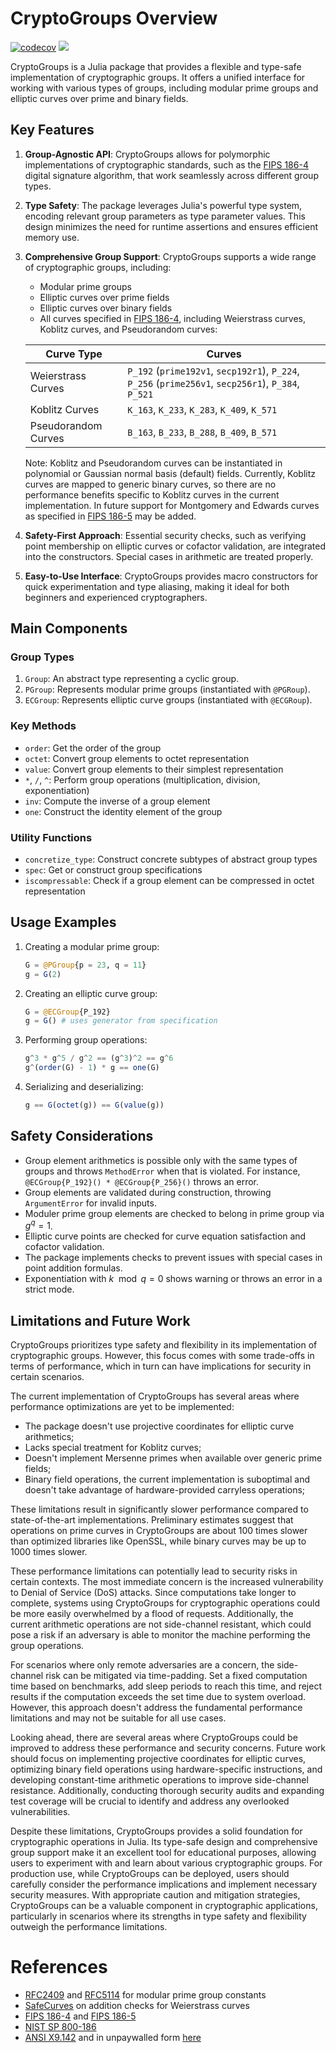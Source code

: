 # CryptoGroups Overview

[![codecov](https://codecov.io/gh/PeaceFounder/CryptoGroups.jl/graph/badge.svg?token=G9HT9VSV4T)](https://codecov.io/gh/PeaceFounder/CryptoGroups.jl)
[![](https://img.shields.io/badge/docs-dev-blue.svg)](https://PeaceFounder.github.io/CryptoGroups.jl/dev)

CryptoGroups is a Julia package that provides a flexible and type-safe implementation of cryptographic groups. It offers a unified interface for working with various types of groups, including modular prime groups and elliptic curves over prime and binary fields.

## Key Features

1. **Group-Agnostic API**: CryptoGroups allows for polymorphic implementations of cryptographic standards, such as the [FIPS 186-4](https://csrc.nist.gov/pubs/fips/186-4/final) digital signature algorithm, that work seamlessly across different group types.

2. **Type Safety**: The package leverages Julia's powerful type system, encoding relevant group parameters as type parameter values. This design minimizes the need for runtime assertions and ensures efficient memory use.

3. **Comprehensive Group Support**: CryptoGroups supports a wide range of cryptographic groups, including:
   - Modular prime groups
   - Elliptic curves over prime fields
   - Elliptic curves over binary fields
   - All curves specified in [FIPS 186-4](https://csrc.nist.gov/pubs/fips/186-4/final), including Weierstrass curves, Koblitz curves, and Pseudorandom curves:

   | Curve Type | Curves |
   |------------|--------|
   | Weierstrass Curves | `P_192` (`prime192v1`, `secp192r1`), `P_224`, `P_256` (`prime256v1`, `secp256r1`), `P_384`, `P_521` |
   | Koblitz Curves | `K_163`, `K_233`, `K_283`, `K_409`, `K_571` |
   | Pseudorandom Curves | `B_163`, `B_233`, `B_288`, `B_409`, `B_571` |

   Note: Koblitz and Pseudorandom curves can be instantiated in polynomial or Gaussian normal basis (default) fields. Currently, Koblitz curves are mapped to generic binary curves, so there are no performance benefits specific to Koblitz curves in the current implementation. In future support for Montgomery and Edwards curves as specified in [FIPS 186-5](https://csrc.nist.gov/pubs/fips/186-5/final) may be added. 

4. **Safety-First Approach**: Essential security checks, such as verifying point membership on elliptic curves or cofactor validation, are integrated into the constructors. Special cases in arithmetic are treated properly.

5. **Easy-to-Use Interface**: CryptoGroups provides macro constructors for quick experimentation and type aliasing, making it ideal for both beginners and experienced cryptographers.

## Main Components

### Group Types

1. `Group`: An abstract type representing a cyclic group.
2. `PGroup`: Represents modular prime groups (instantiated with `@PGRoup`).
3. `ECGroup`: Represents elliptic curve groups (instantiated with `@ECGRoup`).

### Key Methods

- `order`: Get the order of the group
- `octet`: Convert group elements to octet representation
- `value`: Convert group elements to their simplest representation
- `*`, `/`, `^`: Perform group operations (multiplication, division, exponentiation)
- `inv`: Compute the inverse of a group element
- `one`: Construct the identity element of the group

### Utility Functions

- `concretize_type`: Construct concrete subtypes of abstract group types
- `spec`: Get or construct group specifications
- `iscompressable`: Check if a group element can be compressed in octet representation

## Usage Examples

1. Creating a modular prime group:
   ```julia
   G = @PGroup{p = 23, q = 11}
   g = G(2)
   ```

2. Creating an elliptic curve group:
   ```julia
   G = @ECGroup{P_192}
   g = G() # uses generator from specification
   ```

3. Performing group operations:
   ```julia
   g^3 * g^5 / g^2 == (g^3)^2 == g^6
   g^(order(G) - 1) * g == one(G)
   ```
   
4. Serializing and deserializing:
   ```julia
   g == G(octet(g)) == G(value(g))
   ```

## Safety Considerations

- Group element arithmetics is possible only with the same types of groups and throws `MethodError` when that is violated. For instance, `@ECGroup{P_192}() * @ECGroup{P_256}()` throws an error.
- Group elements are validated during construction, throwing `ArgumentError` for invalid inputs.
- Moduler prime group elements are checked to belong in prime group via $g^q = 1$. 
- Elliptic curve points are checked for curve equation satisfaction and cofactor validation.
- The package implements checks to prevent issues with special cases in point addition formulas.
- Exponentiation with $k \mod q = 0$ shows warning or throws an error in a strict mode.

## Limitations and Future Work

CryptoGroups prioritizes type safety and flexibility in its implementation of cryptographic groups. However, this focus comes with some trade-offs in terms of performance, which in turn can have implications for security in certain scenarios.

The current implementation of CryptoGroups has several areas where performance optimizations are yet to be implemented:

- The package doesn't use projective coordinates for elliptic curve arithmetics;
- Lacks special treatment for Koblitz curves;
- Doesn't implement Mersenne primes when available over generic prime fields;
- Binary field operations, the current implementation is suboptimal and doesn't take advantage of hardware-provided carryless operations;

These limitations result in significantly slower performance compared to state-of-the-art implementations. Preliminary estimates suggest that operations on prime curves in CryptoGroups are about 100 times slower than optimized libraries like OpenSSL, while binary curves may be up to 1000 times slower.

These performance limitations can potentially lead to security risks in certain contexts. The most immediate concern is the increased vulnerability to Denial of Service (DoS) attacks. Since computations take longer to complete, systems using CryptoGroups for cryptographic operations could be more easily overwhelmed by a flood of requests. Additionally, the current arithmetic operations are not side-channel resistant, which could pose a risk if an adversary is able to monitor the machine performing the group operations.

For scenarios where only remote adversaries are a concern, the side-channel risk can be mitigated via time-padding. Set a fixed computation time based on benchmarks, add sleep periods to reach this time, and reject results if the computation exceeds the set time due to system overload. However, this approach doesn't address the fundamental performance limitations and may not be suitable for all use cases.

Looking ahead, there are several areas where CryptoGroups could be improved to address these performance and security concerns. Future work should focus on implementing projective coordinates for elliptic curves, optimizing binary field operations using hardware-specific instructions, and developing constant-time arithmetic operations to improve side-channel resistance. Additionally, conducting thorough security audits and expanding test coverage will be crucial to identify and address any overlooked vulnerabilities.

Despite these limitations, CryptoGroups provides a solid foundation for cryptographic operations in Julia. Its type-safe design and comprehensive group support make it an excellent tool for educational purposes, allowing users to experiment with and learn about various cryptographic groups. For production use, while CryptoGroups can be deployed, users should carefully consider the performance implications and implement necessary security measures. With appropriate caution and mitigation strategies, CryptoGroups can be a valuable component in cryptographic applications, particularly in scenarios where its strengths in type safety and flexibility outweigh the performance limitations.

# References

- [RFC2409](https://tools.ietf.org/html/rfc2409#section-6.2) and [RFC5114](https://tools.ietf.org/html/rfc5114#section-2.1) for modular prime group constants
- [SafeCurves](https://safecurves.cr.yp.to/complete.html) on addition checks for Weierstrass curves
- [FIPS 186-4](https://csrc.nist.gov/pubs/fips/186-4/final) and [FIPS 186-5](https://csrc.nist.gov/pubs/fips/186-5/final)
- [NIST SP 800-186](https://nvlpubs.nist.gov/nistpubs/SpecialPublications/NIST.SP.800-186-draft.pdf)
- [ANSI X9.142](https://webstore.ansi.org/preview-pages/ASCX9/preview_ANSI+X9.142-2020.pdf) and in unpaywalled form [here](https://www.cs.miami.edu/home/burt/learning/Csc609.142/ecdsa-cert.pdf)
